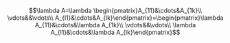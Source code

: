 

$$\lambda A=\lambda \begin{pmatrix}A_{11}&\cdots&A_{1k}\\ \vdots&&\vdots\\ A_{l1}&\cdots&A_{lk}\end{pmatrix}=\begin{pmatrix}\lambda A_{11}&\cdots&\lambda A_{1k}\\ \vdots&&\vdots\\ \lambda A_{l1}&\cdots&\lambda A_{lk}\end{pmatrix}$$

